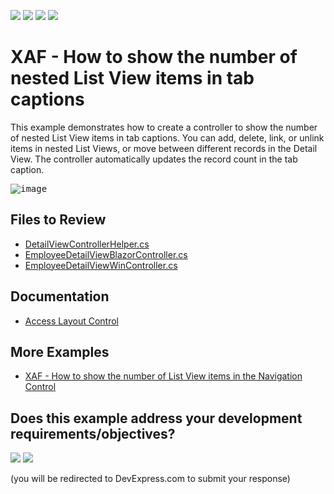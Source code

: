 <!-- default badges list -->
![](https://img.shields.io/endpoint?url=https://codecentral.devexpress.com/api/v1/VersionRange/307963996/24.2.1%2B)
[![](https://img.shields.io/badge/Open_in_DevExpress_Support_Center-FF7200?style=flat-square&logo=DevExpress&logoColor=white)](https://supportcenter.devexpress.com/ticket/details/T943913)
[![](https://img.shields.io/badge/📖_How_to_use_DevExpress_Examples-e9f6fc?style=flat-square)](https://docs.devexpress.com/GeneralInformation/403183)
[![](https://img.shields.io/badge/💬_Leave_Feedback-feecdd?style=flat-square)](#does-this-example-address-your-development-requirementsobjectives)
<!-- default badges end -->

# XAF - How to show the number of nested List View items in tab captions

This example demonstrates how to create a controller to show the number of nested List View items in tab captions. You can add, delete, link, or unlink items in nested List Views, or move between different records in the Detail View. The controller automatically updates the record count in the tab caption.

<kbd>![image](https://user-images.githubusercontent.com/14300209/233367508-7da1912e-ff2e-48b1-b2d4-0d1f7ea93918.png)</kbd>

## Files to Review

*  [DetailViewControllerHelper.cs](./CS/EFCore/TabCountEF/TabCountEF.Module/DetailViewControllerHelper.cs)  
*  [EmployeeDetailViewBlazorController.cs](./CS/EFCore/TabCountEF/TabCountEF.Blazor.Server/Controllers/ContactDetailViewBlazorController.cs) 
*  [EmployeeDetailViewWinController.cs](./CS/EFCore/TabCountEF/TabCountEF.Win/Controllers/ContactDetailViewWinController.cs ) 


## Documentation

* [Access Layout Control](https://docs.devexpress.com/eXpressAppFramework/404428/ui-construction/views/layout/access-layout-control?p=netframework)

## More Examples

* [XAF - How to show the number of List View items in the Navigation Control](https://github.com/DevExpress-Examples/XAF-How-to-show-the-number-of-list-view-items-in-the-navigation-control)
<!-- feedback -->
## Does this example address your development requirements/objectives?

[<img src="https://www.devexpress.com/support/examples/i/yes-button.svg"/>](https://www.devexpress.com/support/examples/survey.xml?utm_source=github&utm_campaign=xaf-how-to-show-the-number-of-nested-list-views-items-in-tab-captions&~~~was_helpful=yes) [<img src="https://www.devexpress.com/support/examples/i/no-button.svg"/>](https://www.devexpress.com/support/examples/survey.xml?utm_source=github&utm_campaign=xaf-how-to-show-the-number-of-nested-list-views-items-in-tab-captions&~~~was_helpful=no)

(you will be redirected to DevExpress.com to submit your response)
<!-- feedback end -->
